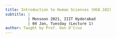 ```yaml
---
title: Introduction to Human Sciences (HS8.102)
subtitle: |
          | Monsoon 2021, IIIT Hyderabad
          | 04 Jan, Tuesday (Lecture 1)
author: Taught by Prof. Don D'Cruz
---
```

